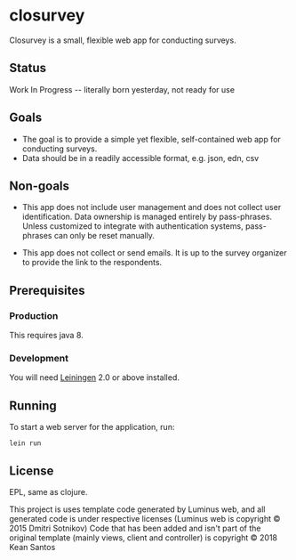 # closurvey

Closurvey is a small, flexible web app for conducting surveys.

## Status

Work In Progress -- literally born yesterday, not ready for use

## Goals

* The goal is to provide a simple yet flexible, self-contained web app for conducting surveys.
* Data should be in a readily accessible format, e.g. json, edn, csv

## Non-goals

* This app does not include user management and does not collect user identification. Data ownership is managed entirely by pass-phrases. Unless customized to integrate with authentication systems, pass-phrases can only be reset manually.

* This app does not collect or send emails. It is up to the survey organizer to provide the link to the respondents.

## Prerequisites

### Production
This requires java 8.

### Development
You will need [Leiningen][1] 2.0 or above installed.

[1]: https://github.com/technomancy/leiningen

## Running

To start a web server for the application, run:

    lein run 

## License
EPL, same as clojure.

This project is uses template code generated by Luminus web, and all generated code is under respective licenses (Luminus web is copyright © 2015 Dmitri Sotnikov)
Code that has been added and isn't part of the original template (mainly views, client and controller) is copyright © 2018 Kean Santos
